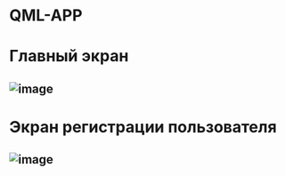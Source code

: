 # QML-APP
Главный экран 
=============
![image](https://github.com/user-attachments/assets/2f25d2be-c1a2-4685-8ac2-bdb92a04a0e9)
-------------
Экран регистрации пользователя
===========
![image](https://github.com/user-attachments/assets/b75c2d02-5e93-47a9-9e52-6f187df00c06)
----------
